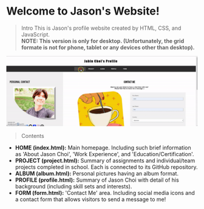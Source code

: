 # Welcome to Jason's Website!

> Intro
This is Jason's profile website created by HTML, CSS, and JavaScript. <br/>
**NOTE: This version is only for desktop. (Unfortunately, the grid formate is not for phone, tablet or any devices other than desktop).**

![](image/profile.gif)

> Contents
- **HOME (index.html):** Main homepage. Including such brief information as 'About Jason Choi', 'Work Experience', and 'Education/Certification'.
- **PROJECT (project.html):** Summary of assignments and individual/team projects completed in school. Each is connected to its GitHub repository.
- **ALBUM (album.html):** Personal pictures having an album format.
- **PROFILE (profile.html):** Summary of Jason Choi with detail of his background (including skill sets and interests).
- **FORM (form.html):** 'Contact Me' area. Including social media icons and a contact form that allows visitors to send a message to me!
